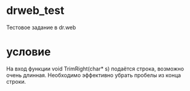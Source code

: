 # drweb_test
Тестовое задание в dr.web

# условие
На вход функции void TrimRight(char* s) подаётся строка, возможно очень длинная. Необходимо эффективно убрать пробелы из конца строки.
